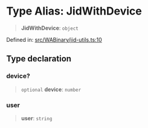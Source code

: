 # Type Alias: JidWithDevice

> **JidWithDevice**: `object`

Defined in: [src/WABinary/jid-utils.ts:10](https://github.com/Fokusdotid/Baileys/blob/b457796e9982984bfe7323cdd6fea8bc613c4ed0/src/WABinary/jid-utils.ts#L10)

## Type declaration

### device?

> `optional` **device**: `number`

### user

> **user**: `string`
